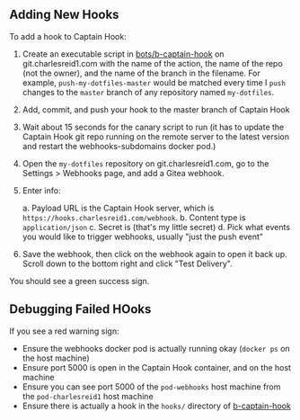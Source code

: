 ## Adding New Hooks

To add a hook to Captain Hook:

1. Create an executable script in [bots/b-captain-hook](https://git.charlesreid1.com/bots/b-captain-hook)
   on git.charlesreid1.com with the name of the action, the name of the repo (not the owner),
   and the name of the branch in the filename. For example, `push-my-dotfiles-master` would be 
   matched every time I `push` changes to the `master` branch  of any repository named `my-dotfiles`.

2. Add, commit, and push your hook to the master branch of Captain Hook

3. Wait about 15 seconds for the canary script to run (it has to update
   the Captain Hook git repo running on the remote server to the latest version
   and restart the webhooks-subdomains docker pod.)

4. Open the `my-dotfiles` repository on git.charlesreid1.com, go to the
   Settings > Webhooks page, and add a Gitea webhook.

5. Enter info:

    a. Payload URL is the Captain Hook server, which is `https://hooks.charlesreid1.com/webhook`.
    b. Content type is `application/json`
    c. Secret is (that's my little secret)
    d. Pick what events you would like to trigger webhooks, usually "just the push event"

6. Save the webhook, then click on the webhook again to open it back up.
   Scroll down to the bottom right and click "Test Delivery". 

You should see a green success sign. 


## Debugging Failed HOoks

If you see a red warning sign:

* Ensure the webhooks docker pod is actually running okay (`docker ps` on the host machine)
* Ensure port 5000 is open in the Captain Hook container, and on the host machine
* Ensure you can see port 5000 of the `pod-webhooks` host machine from the `pod-charlesreid1` host machine
* Ensure there is actually a hook in the `hooks/` directory of 
  [b-captain-hook](https://git.charlesreid1.com/bots/b-captain-hook)


